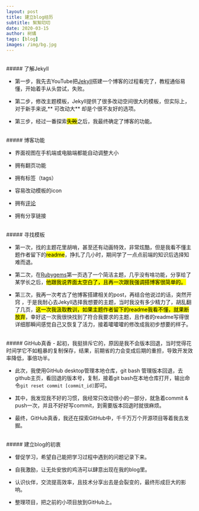 ```yaml
---
layout: post
title: 建立blog经历
subtitle: 絮絮叨叨
date: 2020-03-15 
author: 树燏
tags: [blog]
images: /img/bg.jpg
---
```


<br>
##### 了解Jekyll

- 第一步，我先去YouTube把[Jekyll][Jekyll]搭建一个博客的过程看完了，教程通俗易懂，开始着手从头尝试，失败。

- 第二步，修改主题模板，Jekyll提供了很多改动空间很大的模板，但实际上，对于新手来说,** 可改动大** 却是个很不友好的选项。

- 第三步，经过一番探索<mark>~~失败~~</mark>之后，我最终确定了博客的功能。


<br>
##### 博客功能


- 界面视图在手机端或电脑端都能自动调整大小

- 拥有翻页功能

- 拥有标签（tags）

- 容易改动模板的icon

- 拥有[评论][disqus]

- 拥有分享链接

<br>
##### 寻找模板

- 第一次，找的主题花里胡哨，甚至还有动画特效，非常炫酷，但是我看不懂主题作者留下的<mark>readme</mark>，挣扎了几小时，期间学了一点点前端的知识后选择知难而退。

- 第二次，在[Rubygems][Rubygems]第一页选了一个简洁主题，几乎没有啥功能，分享给了某学长之后，<mark>他跟我说界面太空白了，且再一次跟我强调搭博客很简单的。</mark>

- 第三次，我再一次考古了他博客搭建相关的post，再结合他说过的话，突然开窍 ，于是我耐心去Jekyll选择我想要的主题，当时我没有多少精力了，胡乱翻了几页，<mark>这一次我汲取教训，如果主题作者留下的readme我看不懂，就果断放弃</mark>，幸好这一次我很快找到了符合我要求的主题，且作者的readme写得很详细那瞬间感觉自己又恢复了活力，接着嚯嚯嚯的修改成我初步想要的样子。

<br>
##### GitHub真香
- 起初，我挺排斥它的，原因是我不会版本回退，当时觉得花时间学它不如粗暴的复制保存，结果，前期省的力会变成后期的重担，导致开发效率降低，事倍功半。

- 此次，我使用GitHub desktop管理本地仓库，git bash 管理版本回退，去github主页，看回退的版本号，复制，接着git bash在本地仓库打开，输出命令`git reset commit [commit_id]`即可。

- 其中，我发现我不好的习惯，我经常只改动很小的一部分，就急着commit & push一次，并且不好好写commit，到需要版本回退时就很麻烦。
- 最终，GitHub真香，我还在探索GitHub中，千千万万个开源项目等着我去发掘。

<br>
##### 建立blog的初衷

- 督促学习，希望自己能把学习过程中遇到的问题记录下来。

- 自我激励，让无处安放的鸡汤可以肆意出现在我的blog里。

- 认识伙伴，交流提高效率，且技术分享出去是会裂变的，最终形成巨大的影响。

- 整理项目，把之前的小项目放到GitHub上。

[Jekyll]: https://www.youtube.com/watch?v=bDQsGdCWv4I&list=PLLAZ4kZ9dFpOPV5C5Ay0pHaa0RJFhcmcB&index=12
[disqus]: https://desiredpersona.com/disqus-comments-jekyll/
[Rubygems]: https://rubygems.org/


